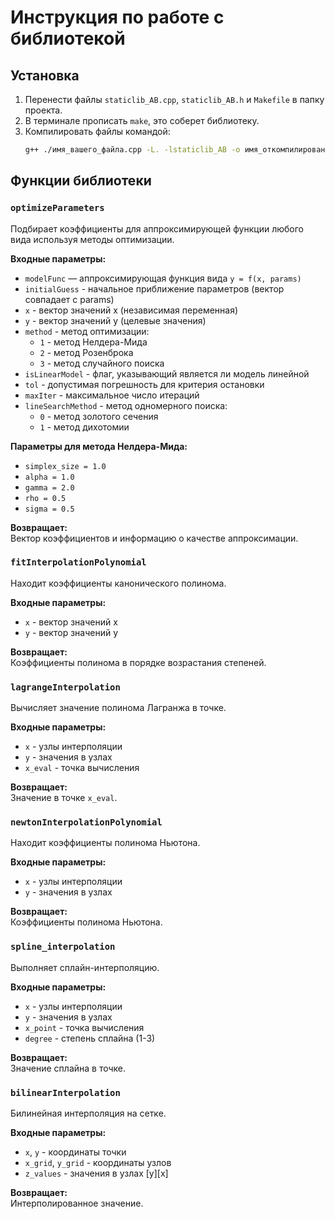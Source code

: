 # Инструкция по работе с библиотекой

## Установка
1. Перенести файлы `staticlib_AB.cpp`, `staticlib_AB.h` и `Makefile` в папку проекта.
2. В терминале прописать `make`, это соберет библиотеку.
3. Компилировать файлы командой:
   ```bash
   g++ ./имя_вашего_файла.cpp -L. -lstaticlib_AB -o имя_откомпилированного_файла
   ```

## Функции библиотеки

### `optimizeParameters`
Подбирает коэффициенты для аппроксимирующей функции любого вида используя методы оптимизации.

**Входные параметры:**
- `modelFunc` — аппроксимирующая функция вида `y = f(x, params)`
- `initialGuess` - начальное приближение параметров (вектор совпадает с params)
- `x` - вектор значений x (независимая переменная)
- `y` - вектор значений y (целевые значения)
- `method` - метод оптимизации:
  - `1` - метод Нелдера-Мида
  - `2` - метод Розенброка
  - `3` - метод случайного поиска
- `isLinearModel` - флаг, указывающий является ли модель линейной
- `tol` - допустимая погрешность для критерия остановки
- `maxIter` - максимальное число итераций
- `lineSearchMethod` - метод одномерного поиска:
  - `0` - метод золотого сечения
  - `1` - метод дихотомии

**Параметры для метода Нелдера-Мида:**
- `simplex_size = 1.0`
- `alpha = 1.0`
- `gamma = 2.0`
- `rho = 0.5`
- `sigma = 0.5`

**Возвращает:**  
Вектор коэффициентов и информацию о качестве аппроксимации.

### `fitInterpolationPolynomial`
Находит коэффициенты канонического полинома.

**Входные параметры:**
- `x` - вектор значений x
- `y` - вектор значений y

**Возвращает:**  
Коэффициенты полинома в порядке возрастания степеней.

### `lagrangeInterpolation`
Вычисляет значение полинома Лагранжа в точке.

**Входные параметры:**
- `x` - узлы интерполяции
- `y` - значения в узлах
- `x_eval` - точка вычисления

**Возвращает:**  
Значение в точке `x_eval`.

### `newtonInterpolationPolynomial`
Находит коэффициенты полинома Ньютона.

**Входные параметры:**
- `x` - узлы интерполяции
- `y` - значения в узлах

**Возвращает:**  
Коэффициенты полинома Ньютона.

### `spline_interpolation`
Выполняет сплайн-интерполяцию.

**Входные параметры:**
- `x` - узлы интерполяции
- `y` - значения в узлах
- `x_point` - точка вычисления
- `degree` - степень сплайна (1-3)

**Возвращает:**  
Значение сплайна в точке.

### `bilinearInterpolation`
Билинейная интерполяция на сетке.

**Входные параметры:**
- `x`, `y` - координаты точки
- `x_grid`, `y_grid` - координаты узлов
- `z_values` - значения в узлах [y][x]

**Возвращает:**  
Интерполированное значение.
